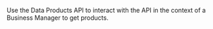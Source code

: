 Use the Data Products API to interact with the API in the context of a Business Manager to get products.